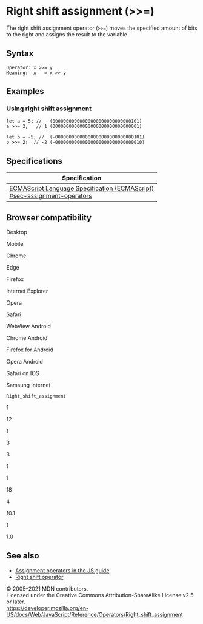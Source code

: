 Right shift assignment (&gt;&gt;=)
==================================

The right shift assignment operator (`>>=`) moves the specified amount of bits to the right and assigns the result to the variable.

Syntax
------

    Operator: x >>= y
    Meaning:  x   = x >> y

Examples
--------

### Using right shift assignment

    let a = 5; //   (00000000000000000000000000000101)
    a >>= 2;   // 1 (00000000000000000000000000000001)

    let b = -5; //  (-00000000000000000000000000000101)
    b >>= 2;  // -2 (-00000000000000000000000000000010)

Specifications
--------------

<table><thead><tr class="header"><th>Specification</th></tr></thead><tbody><tr class="odd"><td><a href="https://tc39.es/ecma262/#sec-assignment-operators">ECMAScript Language Specification (ECMAScript)<br />
<span class="small">#sec-assignment-operators</span></a></td></tr></tbody></table>

Browser compatibility
---------------------

Desktop

Mobile

Chrome

Edge

Firefox

Internet Explorer

Opera

Safari

WebView Android

Chrome Android

Firefox for Android

Opera Android

Safari on IOS

Samsung Internet

`Right_shift_assignment`

1

12

1

3

3

1

1

18

4

10.1

1

1.0

See also
--------

-   [Assignment operators in the JS guide](https://developer.mozilla.org/en-US/docs/Web/JavaScript/Guide/Expressions_and_Operators#assignment)
-   [Right shift operator](right_shift)

© 2005–2021 MDN contributors.  
Licensed under the Creative Commons Attribution-ShareAlike License v2.5 or later.  
<a href="https://developer.mozilla.org/en-US/docs/Web/JavaScript/Reference/Operators/Right_shift_assignment" class="_attribution-link">https://developer.mozilla.org/en-US/docs/Web/JavaScript/Reference/Operators/Right_shift_assignment</a>
